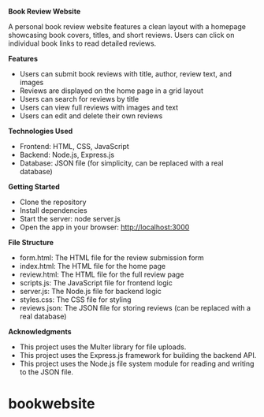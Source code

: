 ﻿**Book Review Website**

A personal book review website features a clean layout with a homepage showcasing book covers, titles, and short reviews. Users can click on individual book links to read detailed reviews.

**Features**

- Users can submit book reviews with title, author, review text, and images
- Reviews are displayed on the home page in a grid layout
- Users can search for reviews by title
- Users can view full reviews with images and text
- Users can edit and delete their own reviews

**Technologies Used**

- Frontend: HTML, CSS, JavaScript
- Backend: Node.js, Express.js
- Database: JSON file (for simplicity, can be replaced with a real database)

**Getting Started**

- Clone the repository
- Install dependencies
- Start the server: node server.js
- Open the app in your browser: <http://localhost:3000>

**File Structure**

- form.html: The HTML file for the review submission form
- index.html: The HTML file for the home page
- review.html: The HTML file for the full review page
- scripts.js: The JavaScript file for frontend logic
- server.js: The Node.js file for backend logic
- styles.css: The CSS file for styling
- reviews.json: The JSON file for storing reviews (can be replaced with a real database)

**Acknowledgments**

- This project uses the Multer library for file uploads.
- This project uses the Express.js framework for building the backend API.
- This project uses the Node.js file system module for reading and writing to the JSON file.
# bookwebsite
